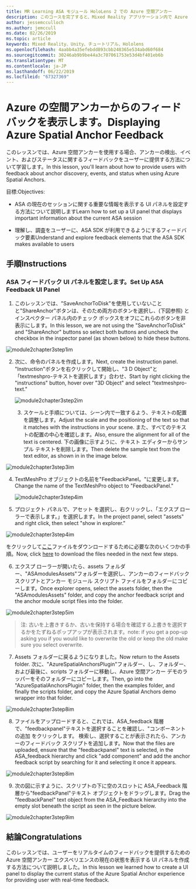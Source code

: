 ```yaml
---
title: MR Learning ASA モジュール HoloLens 2 での Azure 空間アンカー
description: このコースを完了すると、Mixed Reality アプリケーション内で Azure 顔認識を実装する方法を学習することができます。
author: jessemcculloch
ms.author: jemccull
ms.date: 02/26/2019
ms.topic: article
keywords: Mixed Reality、Unity、チュートリアル、Hololens
ms.openlocfilehash: 4aabb4a35efebdd893cbb248365e534abd60f684
ms.sourcegitcommit: 30246ab9b9be44a3c707061753e53d4bf401eb6b
ms.translationtype: MT
ms.contentlocale: ja-JP
ms.lasthandoff: 06/22/2019
ms.locfileid: "67327369"
---
```

# <a name="displaying-azure-spatial-anchor-feedback"></a><span data-ttu-id="92275-104">Azure の空間アンカーからのフィードバックを表示します。</span><span class="sxs-lookup"><span data-stu-id="92275-104">Displaying Azure Spatial Anchor Feedback</span></span>

<span data-ttu-id="92275-105">このレッスンでは、Azure 空間アンカーを使用する場合、アンカーの検出、イベント、およびステータスに関するフィードバックをユーザーに提供する方法について学習します。</span><span class="sxs-lookup"><span data-stu-id="92275-105">In this lesson, you'll learn about how to provide users with feedback about anchor discovery, events, and status when using Azure Spatial Anchors.</span></span>

<span data-ttu-id="92275-106">目標:</span><span class="sxs-lookup"><span data-stu-id="92275-106">Objectives:</span></span>

* <span data-ttu-id="92275-107">ASA の現在のセッションに関する重要な情報を表示する UI パネルを設定する方法について説明します</span><span class="sxs-lookup"><span data-stu-id="92275-107">Learn how to set up a UI panel that displays important information about the current ASA session</span></span>

* <span data-ttu-id="92275-108">理解し、調査をユーザーに、ASA SDK が利用できるようにするフィードバック要素</span><span class="sxs-lookup"><span data-stu-id="92275-108">Understand and explore feedback elements that the ASA SDK makes available to users</span></span>

  

## <a name="instructions"></a><span data-ttu-id="92275-109">手順</span><span class="sxs-lookup"><span data-stu-id="92275-109">Instructions</span></span>

### <a name="set-up-asa-feedback-ui-panel"></a><span data-ttu-id="92275-110">ASA フィードバック UI パネルを設定します。</span><span class="sxs-lookup"><span data-stu-id="92275-110">Set Up ASA Feedback UI Panel</span></span>

1. <span data-ttu-id="92275-111">このレッスンでは、"SaveAnchorToDisk"を使用していないことと"ShareAnchor"ボタンは、そのため両方のボタンを選択し、(下図参照) とインスペクター パネル内のチェック ボックスをオフにこれらのボタンを非表示にします。</span><span class="sxs-lookup"><span data-stu-id="92275-111">In this lesson, we are not using the "SaveAnchorToDisk" and "ShareAnchor" buttons so select both buttons and uncheck the checkbox in the inspector panel (as shown below) to hide these buttons.</span></span>
   

![module2chapter3step1im](images/module2chapter3step1im.PNG)

2. <span data-ttu-id="92275-113">次に、命令のパネルを作成します。</span><span class="sxs-lookup"><span data-stu-id="92275-113">Next, create the instruction panel.</span></span> <span data-ttu-id="92275-114">"Instruction"ボタンを右クリックして開始し、"3 D Object"と「textmeshpro-テキストを選択します」合わせ、</span><span class="sxs-lookup"><span data-stu-id="92275-114">Start by right clicking the "instructions" button, hover over "3D Object" and select "textmeshpro-text."</span></span>

   

   ![module2chapter3step2im](images/module2chapter3step2im.PNG)

   3. <span data-ttu-id="92275-116">スケールと手順については、シーン内で一致するよう、テキストの配置を調整します。</span><span class="sxs-lookup"><span data-stu-id="92275-116">Adjust the scale and the positioning of the text so that it matches with the instructions in your scene.</span></span> <span data-ttu-id="92275-117">また、すべてのテキストの配置の中心を確認します。</span><span class="sxs-lookup"><span data-stu-id="92275-117">Also, ensure the alignment for all of the text is centered.</span></span> <span data-ttu-id="92275-118">下の画像に示すように、テキスト エディターからサンプル テキストを削除します。</span><span class="sxs-lookup"><span data-stu-id="92275-118">Then delete the sample text from the text editor, as shown in in the image below.</span></span>


![module2chapter3step3im](images/module2chapter3step3im.PNG)

4. <span data-ttu-id="92275-120">TextMeshPro オブジェクトの名前を"FeedbackPanel。"に変更します。</span><span class="sxs-lookup"><span data-stu-id="92275-120">Change the name of the TextMeshPro object to "FeedbackPanel."</span></span>
   
   ![module2chapter3step4im](images/module2chapter3step4im.PNG)
   
5. <span data-ttu-id="92275-122">プロジェクト パネルで、アセット を選択し、右クリックし、「エクスプ ローラーで表示します。」を選択します。</span><span class="sxs-lookup"><span data-stu-id="92275-122">In the project panel, select "assets" and right click, then select "show in explorer."</span></span>
   

![module2chapter3step4im](images/module2chapter3step5im.PNG)

<span data-ttu-id="92275-124">をクリックして[ここ](https://onedrive.live.com/?authkey=%21ABXEC8PvyQu8Qd8&id=5B7335C4342BCB0E%21395636&cid=5B7335C4342BCB0E)ファイルをダウンロードするために必要な次のいくつかの手順。</span><span class="sxs-lookup"><span data-stu-id="92275-124">Now, click [here](https://onedrive.live.com/?authkey=%21ABXEC8PvyQu8Qd8&id=5B7335C4342BCB0E%21395636&cid=5B7335C4342BCB0E) to download the files needed in the next few steps.</span></span>

6. <span data-ttu-id="92275-125">エクスプ ローラーが開いたら、assets フォルダー、"ASAmodulesAssets"フォルダーを選択し、アンカーのフィードバック スクリプトとアンカー モジュール スクリプト ファイルをフォルダーにコピーします。</span><span class="sxs-lookup"><span data-stu-id="92275-125">Once explorer opens, select the assets folder, then the "ASAmodulesAssets" folder, and copy the anchor feedback script and the anchor module script files into the folder.</span></span> 
   

![module2chapter3step5im](images/module2chapter3step6im.PNG)

> <span data-ttu-id="92275-127">注: 古いを上書きするか、古いを保持する場合を確認する上書きを選択するかをたずねるポップアップが表示されます。</span><span class="sxs-lookup"><span data-stu-id="92275-127">note: if you get a pop-up asking you if you would like to overwrite the old or keep the old make sure you select overwrite.</span></span>

7. <span data-ttu-id="92275-128">Assets フォルダーに戻るようになりました。</span><span class="sxs-lookup"><span data-stu-id="92275-128">Now return to the Assets folder.</span></span> <span data-ttu-id="92275-129">次に、"AzureSpatialAnchorsPlugin"フォルダー、し、フォルダー、および最後に、scripts フォルダーに移動し、Azure 空間アンカー デモのラッパーをそのフォルダーにコピーします。</span><span class="sxs-lookup"><span data-stu-id="92275-129">Then, go into the "AzureSpatialAnchorsPlugin" folder, then the examples folder, and finally the scripts folder, and copy the Azure Spatial Anchors demo wrapper into that folder.</span></span> 
   

![module2chapter3step8im](images/module2chapter3step7im.PNG)

8. <span data-ttu-id="92275-131">ファイルをアップロードすると、これでは、ASA_feedback 階層で、"feedbackpanel"テキストを選択することを確認し、"コンポーネントの追加 をクリックします。 検索し、選択することが表示されたら、アンカーのフィードバック スクリプトを追加します。</span><span class="sxs-lookup"><span data-stu-id="92275-131">Now that the files are uploaded, ensure that the "feedbackpanel" text is selected, in the ASA_feedback hierarchy and click "add component" and add the anchor feedback script by searching for it and selecting it once it appears.</span></span> 
   
   

![module2chapter3step8im](images/module2chapter3step8im.PNG)

9. <span data-ttu-id="92275-133">次の図に示すように、スクリプトの下に空のスロットに ASA_Feedback 階層から"feedbackPanel"テキスト オブジェクトをドラッグします。</span><span class="sxs-lookup"><span data-stu-id="92275-133">Drag the "feedbackPanel" text object from the ASA_Feedback hierarchy into the empty slot beneath the script as seen in the picture below.</span></span> 
   

![module2chapter3step9im](images/module2chapter3step9im.PNG)

   

## <a name="congratulations"></a><span data-ttu-id="92275-135">結論</span><span class="sxs-lookup"><span data-stu-id="92275-135">Congratulations</span></span>

<span data-ttu-id="92275-136">このレッスンでは、ユーザーをリアルタイムのフィードバックを提供するための Azure 空間アンカー エクスペリエンスの現在の状態を表示する UI パネルを作成する方法について説明しました。</span><span class="sxs-lookup"><span data-stu-id="92275-136">In this lesson we learned how to create a UI panel to display the current status of the Azure Spatial Anchor experience for providing user with real-time feedback.</span></span>


